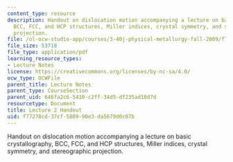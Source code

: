 ```yaml
---
content_type: resource
description: Handout on dislocation motion accompanying a lecture on basic crystallography,
  BCC, FCC, and HCP structures, Miller indices, crystal symmetry, and stereographic
  projection.
file: /ol-ocw-studio-app/courses/3-40j-physical-metallurgy-fall-2009/f77278cd37cf580990e3da5679d0c07b_MIT3_40JF09_fig02.pdf
file_size: 53718
file_type: application/pdf
learning_resource_types:
- Lecture Notes
license: https://creativecommons.org/licenses/by-nc-sa/4.0/
ocw_type: OCWFile
parent_title: Lecture Notes
parent_type: CourseSection
parent_uid: 646fa2c6-5410-c2ff-34d5-df235ad10d7d
resourcetype: Document
title: Lecture 2 Handout
uid: f77278cd-37cf-5809-90e3-da5679d0c07b
---
```

Handout on dislocation motion accompanying a lecture on basic crystallography, BCC, FCC, and HCP structures, Miller indices, crystal symmetry, and stereographic projection.